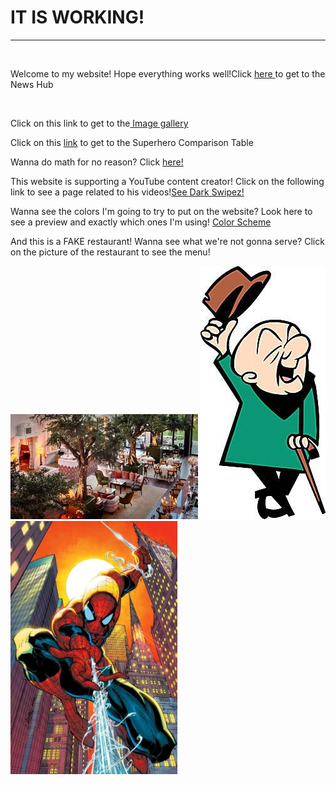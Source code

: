 <h1>IT IS WORKING!</h1>
<hr>
<br>
<p>Welcome to my website! Hope everything works well!Click
<a href="Root_Directory_Folder/Main_Screen" target="_self"> here </a>
to get to the News Hub</p>
<br>
<p>Click on this link to get to the<a href="Image_Gallery/All_pics.html" target="_self"> Image gallery</a></p>
<p>Click on this <a href="Superhero_Table/Table_Assignment.html" target="_self">link</a> to get to the Superhero Comparison Table</p>
<p>Wanna do math for no reason? Click <a href="Math_Page/Fake_Math_Test.html" target="_self">here!</a></p>
<p>This website is supporting a YouTube content creator! Click on the following link to see a page related to his videos!<a href="MC_Page/Vid_List.html" target="_self">See Dark Swipez!</a></p>
<p>Wanna see the colors I'm going to try to put on the website? Look here to see a preview and exactly which ones I'm using! <a href="Color_Scheme_Assignment/Color-table.html" target="_self">Color Scheme</a></p>
<p>And this is a FAKE restaurant! Wanna see what we're not gonna serve? Click on the picture of the restaurant to see the menu!</p>
<a href="/Restaurant/Menu.html" target="_self"><img src="Root_Directory_Folder/Images/Restaurant.jpeg"></a>
<img src="Root_Directory_Folder/Images/mr-magoo.jpg" alt="Mr. Magoo!"/>
<img src="Root_Directory_Folder/Images/Spider-Man_Sunset.webp" height="405"/>